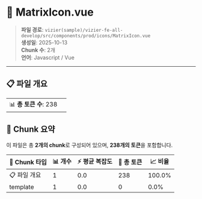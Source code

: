 # 📄 MatrixIcon.vue

> **파일 경로**: `vizier(sample)/vizier-fe-all-develop/src/components/prod/icons/MatrixIcon.vue`  
> **생성일**: 2025-10-13  
> **Chunk 수**: 2개  
> **언어**: Javascript / Vue
---


## 📋 파일 개요

| | |
|--|--|
| 📊 **총 토큰 수**: 238 |  |






## 🧩 Chunk 요약

이 파일은 총 **2개의 chunk**로 구성되어 있으며, **238개의 토큰**을 포함합니다.

| 🧩 Chunk 타입 | 📊 개수 | ⚡ 평균 복잡도 | 📝 총 토큰 | 📈 비율 |
|---------------|--------|-------------|----------|--------|
| 📋 파일 개요 | 1 | 0.0 | 238 | 100.0% |
| template | 1 | 0.0 | 0 | 0.0% |


